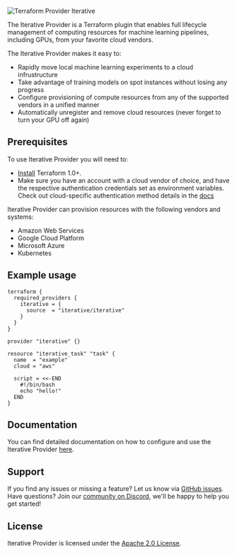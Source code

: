 ![Terraform Provider Iterative](https://static.iterative.ai/img/cml/banner-terraform.png)

The Iterative Provider is a Terraform plugin that enables full lifecycle
management of computing resources for machine learning pipelines, including GPUs, from your favorite cloud vendors.

The Iterative Provider makes it easy to:

- Rapidly move local machine learning experiments to a cloud infrustructure
- Take advantage of training models on spot instances without losing any progress
- Configure provisioning of compute resources from any of the supported vendors in a unified manner
- Automatically unregister and remove cloud resources (never forget to turn your GPU off again)

## Prerequisites

To use Iterative Provider you will need to:

- [Install](https://learn.hashicorp.com/tutorials/terraform/install-cli#install-terraform) Terraform 1.0+.
- Make sure you have an account with a cloud vendor of choice, and have the respective authentication credentials set as environment variables. Check out cloud-specific authentication method details in the [docs](<(https://registry.terraform.io/providers/iterative/iterative/latest)>)

Iterative Provider can provision resources with the following vendors and systems:

- Amazon Web Services
- Google Cloud Platform
- Microsoft Azure
- Kubernetes

## Example usage

```
terraform {
  required_providers {
    iterative = {
      source  = "iterative/iterative"
    }
  }
}

provider "iterative" {}

resource "iterative_task" "task" {
  name  = "example"
  cloud = "aws"

  script = <<-END
    #!/bin/bash
    echo "hello!"
  END
}
```

## Documentation

You can find detailed documentation on how to configure and use the Iterative Provider [here](https://registry.terraform.io/providers/iterative/iterative/latest).

## Support

If you find any issues or missing a feature? Let us know via [GitHub issues](https://github.com/iterative/terraform-provider-iterative/issues). Have questions? Join our [community on Discord](https://discord.com/invite/dvwXA2N), we'll be happy to help you get started!

## License

Iterative Provider is licensed under the [Apache 2.0 License](LICENSE).
